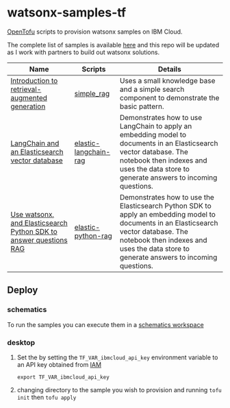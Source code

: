 # watsonx-samples-tf
[OpenTofu](https://opentofu.org/docs/intro/install/) scripts to provision watsonx samples on IBM Cloud.

The complete list of samples is available [here](https://dataplatform.cloud.ibm.com/docs/content/wsj/analyze-data/fm-rag.html?context=wx) and this repo will be updated as I work with partners to build out watsonx solutions. 

|Name|Scripts|Details|
|---|---|---|
|[Introduction to retrieval-augmented generation](https://dataplatform.cloud.ibm.com/exchange/public/entry/view/fed7cf6b-1c48-4d71-8c04-0fce0e000d43?context=wx)|[simple_rag](https://github.com/No9/watsonx-samples-tf/tree/main/simple_rag)|Uses a small knowledge base and a simple search component to demonstrate the basic pattern.|
|[LangChain and an Elasticsearch vector database](https://dataplatform.cloud.ibm.com/exchange/public/entry/view/ebeb9fc0-9844-4838-aff8-1fa1997d0c13?context=wx&audience=wdp)|[elastic-langchain-rag](https://github.com/No9/watsonx-samples-tf/tree/main/elastic-langchain-rag)|Demonstrates how to use LangChain to apply an embedding model to documents in an Elasticsearch vector database. The notebook then indexes and uses the data store to generate answers to incoming questions.|
|[Use watsonx, and Elasticsearch Python SDK to answer questions RAG](https://dataplatform.cloud.ibm.com/exchange/public/entry/view/bdbc8ad4-9c1f-460f-99ee-5c3a1f374fa7?context=wx&audience=wdp)|[elastic-python-rag](https://github.com/No9/watsonx-samples-tf/tree/main/elastic-python-rag/)|Demonstrates how to use the Elasticsearch Python SDK to apply an embedding model to documents in an Elasticsearch vector database. The notebook then indexes and uses the data store to generate answers to incoming questions.|

## Deploy

### schematics
To run the samples you can execute them in a [schematics workspace](https://cloud.ibm.com/docs/schematics?topic=schematics-getting-started) 

### desktop 

1. Set the by setting the `TF_VAR_ibmcloud_api_key` environment variable to an API key obtained from [IAM](https://cloud.ibm.com/iam/apikeys)
   ```
   export TF_VAR_ibmcloud_api_key
   ```

2. changing directory to the sample you wish to provision and running `tofu init` then `tofu apply`